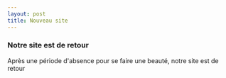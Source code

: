 ```yaml
---
layout: post
title: Nouveau site
---
```

### Notre site est de retour


Après une période d'absence pour se faire une beauté, notre site est de retour
